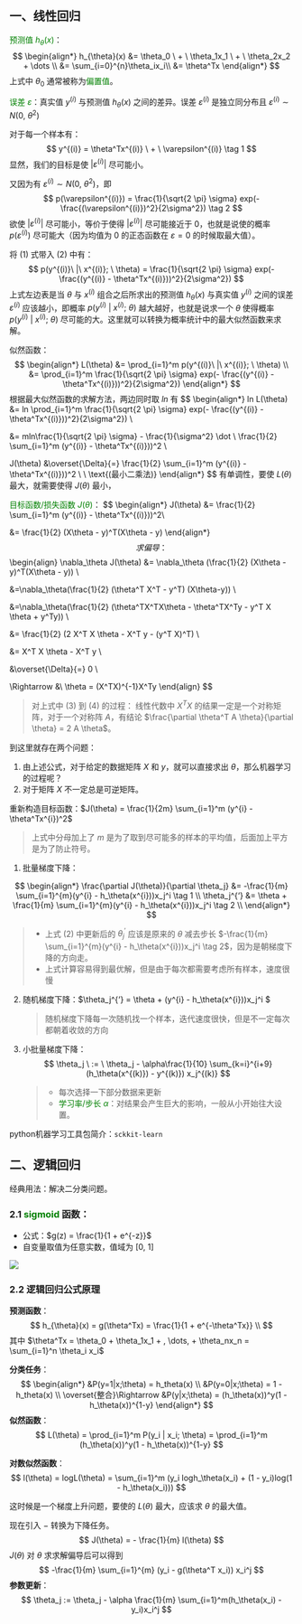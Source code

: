 ## 一、线性回归

<font color=green>预测值 $h_{\theta}(x)$</font>：
$$
\begin{align*}
h_{\theta}(x)
&= \theta_0 \ + \ \theta_1x_1 \ + \ \theta_2x_2 + \dots \\
&= \sum_{i=0}^{n}\theta_ix_i\\
&= \theta^Tx
\end{align*}
$$
上式中 $\theta_0$ 通常被称为<font color=green>偏置值</font>。

<font color=green>误差 $\varepsilon$</font>：真实值 $y^{(i)}$ 与预测值 $h_{\theta}(x)$ 之间的差异。误差 $\varepsilon^{(i)}$ 是独立同分布且 $\varepsilon^{(i)} \sim N(0,\ \theta^2)$

对于每一个样本有：
$$
y^{(i)} = \theta^Tx^{(i)} \ + \ \varepsilon^{(i)} \tag 1
$$
显然，我们的目标是使 $|\varepsilon^{(i)}|$ 尽可能小。

又因为有 $\varepsilon^{(i)} \sim N(0,\ \theta^2)$，即 
$$
p(\varepsilon^{(i)}) = \frac{1}{\sqrt{2 \pi} \sigma} exp(- \frac{(\varepsilon^{(i)})^2}{2\sigma^2}) \tag 2
$$
欲使 $|\varepsilon^{(i)}|$ 尽可能小，等价于使得 $|\varepsilon^{(i)}|$ 尽可能接近于 $0$，也就是说使的概率 $p(\varepsilon^{(i)})$ 尽可能大（因为均值为 $0$ 的正态函数在 $\varepsilon = 0$ 的时候取最大值）。

将 $(1)$ 式带入 $(2)$ 中有：
$$
p(y^{(i)}\ |\ x^{(i)}; \ \theta) = \frac{1}{\sqrt{2 \pi} \sigma} exp(- \frac{(y^{(i)} - \theta^Tx^{(i)}))^2}{2\sigma^2})
$$
上式左边表是当 $\theta$ 与 $x^{(i)}$ 组合之后所求出的预测值 $h_\theta(x)$ 与真实值 $y^{(i)}$ 之间的误差 $\varepsilon^{(i)}$ 应该越小，即概率 $p(y^{(i)}\ |\ x^{(i)}; \ \theta)$ 越大越好，也就是说求一个 $\theta$ 使得概率 $p(y^{(i)}\ |\ x^{(i)}; \ \theta)$ 尽可能的大。这里就可以转换为概率统计中的最大似然函数来求解。

似然函数：
$$
\begin{align*}
L(\theta) &= \prod_{i=1}^m p(y^{(i)}\ |\ x^{(i)}; \ \theta) \\
&= \prod_{i=1}^m \frac{1}{\sqrt{2 \pi} \sigma} exp(- \frac{(y^{(i)} - \theta^Tx^{(i)}))^2}{2\sigma^2})
\end{align*}
$$
根据最大似然函数的求解方法，两边同时取 $ln$ 有
$$
\begin{align*}
ln L(\theta) &= ln \prod_{i=1}^m \frac{1}{\sqrt{2 \pi} \sigma} exp(- \frac{(y^{(i)} - \theta^Tx^{(i)}))^2}{2\sigma^2}) \\

&= mln\frac{1}{\sqrt{2 \pi} \sigma} - \frac{1}{\sigma^2} \dot \ \frac{1}{2} \sum_{i=1}^m (y^{(i)} - \theta^Tx^{(i)}))^2 \\

J(\theta) &\overset{\Delta}{=} \frac{1}{2} \sum_{i=1}^m (y^{(i)} - \theta^Tx^{(i)}))^2 \ \ \text{(最小二乘法)}
\end{align*}
$$
有单调性，要使 $L(\theta)$ 最大，就需要使得 $J(\theta)$ 最小，

<font color=green>目标函数/损失函数 $J(\theta)$</font>：
$$
\begin{align*}
J(\theta) &= \frac{1}{2} \sum_{i=1}^m (y^{(i)} - \theta^Tx^{(i)}))^2\\

&= \frac{1}{2} (X\theta - y)^T(X\theta - y)
\end{align*}
$$
求偏导：
$$
\begin{align}
\nabla_\theta J(\theta) &= \nabla_\theta (\frac{1}{2} (X\theta - y)^T(X\theta - y)) \\

&=\nabla_\theta(\frac{1}{2} (\theta^T X^T - y^T) (X\theta-y)) \\ 

&=\nabla_\theta(\frac{1}{2} (\theta^TX^TX\theta - \theta^TX^Ty - y^T X \theta + y^Ty)) \\

&= \frac{1}{2} (2 X^T X \theta - X^T y - (y^T X)^T) \\ 

&= X^T X \theta - X^T y \\

&\overset{\Delta}{=} 0 \\

\Rightarrow &\ \theta = (X^TX)^{-1}X^Ty
\end{align}
$$

> 对上式中 $(3)$ 到 $(4)$ 的过程： 线性代数中 $X^TX$ 的结果一定是一个对称矩阵，对于一个对称阵 $A$，有结论 $\frac{\partial \theta^T A \theta}{\partial \theta} = 2 A \theta$。

到这里就存在两个问题：

1. 由上述公式，对于给定的数据矩阵 $X$ 和 $y$，就可以直接求出 $\theta$，那么机器学习的过程呢？
2. 对于矩阵 $X$ 不一定总是可逆矩阵。

重新构造目标函数：$J(\theta) = \frac{1}{2m} \sum_{i=1}^m (y^{i} - \theta^Tx^{i})^2$

> 上式中分母加上了 $m$ 是为了取到尽可能多的样本的平均值，后面加上平方是为了防止符号。

1. 批量梯度下降：

$$
\begin{align*}
\frac{\partial J(\theta)}{\partial \theta_j} &= -\frac{1}{m} \sum_{i=1}^{m}(y^{i} - h_\theta(x^{i}))x_j^i \tag 1 \\
\theta_j^{‘} &= \theta + \frac{1}{m} \sum_{i=1}^{m}(y^{i} - h_\theta(x^{i}))x_j^i \tag 2 \\
\end{align*}
$$

> - 上式 $(2)$ 中更新后的 $\theta_j^{'}$ 应该是原来的 $\theta$ 减去步长 $-\frac{1}{m} \sum_{i=1}^{m}(y^{i} - h_\theta(x^{i}))x_j^i \tag 2$，因为是朝梯度下降的方向走。
> - 上式计算容易得到最优解，但是由于每次都需要考虑所有样本，速度很慢

2. 随机梯度下降：$\theta_j^{‘} = \theta + (y^{i} - h_\theta(x^{i}))x_j^i $

    > 随机梯度下降每一次随机找一个样本，迭代速度很快，但是不一定每次都朝着收敛的方向

3. 小批量梯度下降：
    $$
    \theta_j \ := \ \theta_j - \alpha\frac{1}{10} \sum_{k=i}^{i+9} (h_\theta(x^{(k)}) - y^{(k)}) x_j^{(k)}
    $$

    > - 每次选择一下部分数据来更新
    > - <font color=green>学习率/步长 $\alpha$</font>：对结果会产生巨大的影响，一般从小开始往大设置。

python机器学习工具包简介：`sckkit-learn`



## 二、逻辑回归

经典用法：解决二分类问题。

### 2.1 <font color=green>sigmoid</font> 函数：

- 公式：$g(z) = \frac{1}{1 + e^{-z}}$
- 自变量取值为任意实数，值域为 $[0,\ 1]$

![](https://cdn.jsdelivr.net/gh/LuciferCCC/blogs_images@main/20230202203851.png)

### 2.2 逻辑回归公式原理

__预测函数__：
$$
h_{\theta}(x) = g(\theta^Tx) = \frac{1}{1 + e^{-\theta^Tx}} \\
$$
其中 $\theta^Tx = \theta_0 + \theta_1x_1 + , \dots, + \theta_nx_n = \sum_{i=1}^n \theta_i x_i$

__分类任务__：
$$
\begin{align*}
&P(y=1|x;\theta) = h_theta(x) \\
&P(y=0|x;\theta) = 1 - h_theta(x) \\
\overset{整合}\Rightarrow  &P(y|x;\theta) = (h_\theta(x))^y(1 - h_\theta(x))^{1-y}
\end{align*}
$$
__似然函数__：
$$
L(\theta) = \prod_{i=1}^m P(y_i | x_i; \theta) = \prod_{i=1}^m (h_\theta(x))^y(1 - h_\theta(x))^{1-y}
$$


__对数似然函数__：
$$
l(\theta) = logL(\theta) = \sum_{i=1}^m (y_i logh_\theta(x_i) + (1 - y_i)log(1 - h_\theta(x_i)))
$$


这时候是一个梯度上升问题，要使的 $L(\theta)$ 最大，应该求 $\theta$ 的最大值。

现在引入 $-$ 转换为下降任务。
$$
J(\theta) = - \frac{1}{m} l(\theta)
$$
$J(\theta)$ 对 $\theta$ 求求解偏导后可以得到 
$$
-\frac{1}{m} \sum_{i=1}^{m} (y_i - g(\theta^T x_i)) x_i^j
$$
__参数更新__：
$$
\theta_j := \theta_j - \alpha \frac{1}{m} \sum_{i=1}^m(h_\theta(x_i) - y_i)x_i^j
$$
